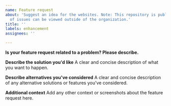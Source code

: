 ```yaml
---
name: Feature request
about: 'Suggest an idea for the websites. Note: This repository is public, content
  of issues can be viewed outside of the organization.'
title: ''
labels: enhancement
assignees: ''

---
```


**Is your feature request related to a problem? Please describe.**

**Describe the solution you'd like**
A clear and concise description of what you want to happen.

**Describe alternatives you've considered**
A clear and concise description of any alternative solutions or features you've considered.

**Additional context**
Add any other context or screenshots about the feature request here.
